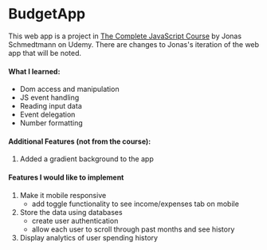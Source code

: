 # BudgetApp
This web app is a project in [The Complete JavaScript Course](https://www.udemy.com/the-complete-javascript-course/learn/v4/overview) by Jonas Schmedtmann on Udemy. 
There are changes to Jonas's iteration of the web app that will be noted.

#### What I learned:

- Dom access and manipulation
- JS event handling
- Reading input data
- Event delegation
- Number formatting

#### Additional Features (not from the course):

1. Added a gradient background to the app

#### Features I would like to implement

1. Make it mobile responsive
    - add toggle functionality to see income/expenses tab on mobile
2. Store the data using databases
    - create user authentication
    - allow each user to scroll through past months and see history
3. Display analytics of user spending history
